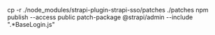 cp -r ./node_modules/strapi-plugin-strapi-sso/patches ./patches
npm publish --access public
patch-package @strapi/admin --include ".*BaseLogin.js"